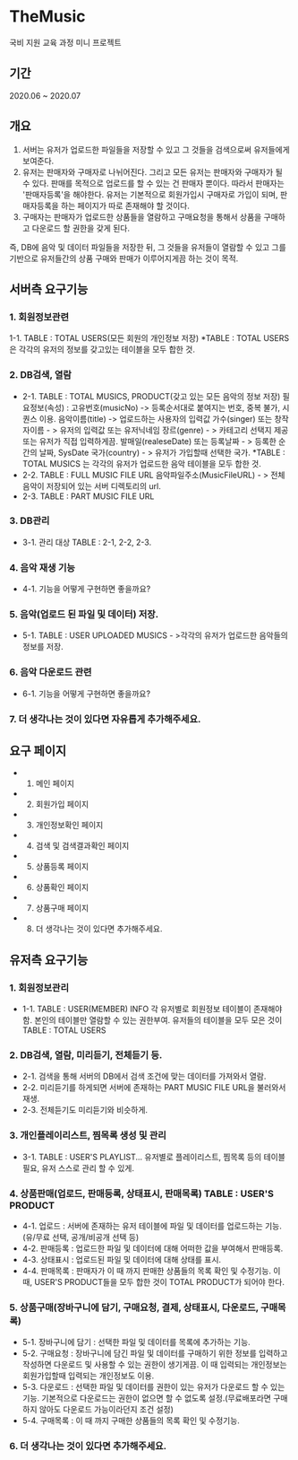 # TheMusic
국비 지원 교육 과정 미니 프로젝트

## 기간

2020.06 ~ 2020.07

## 개요
1. 서버는 유저가 업로드한 파일들을 저장할 수 있고 그 것들을 검색으로써 유저들에게 보여준다.
2. 유저는 판매자와 구매자로 나뉘어진다. 그리고 모든 유저는 판매자와 구매자가 될 수 있다.
    판매를 목적으로 업로드를 할 수 있는 건 판매자 뿐이다. 따라서 판매자는 '판매자등록'을 해야한다.
    유저는 기본적으로 회원가입시 구매자로 가입이 되며, 판매자등록을 하는 페이지가 따로 존재해야 할 것이다.
3. 구매자는 판매자가 업로드한 상품들을 열람하고 구매요청을 통해서 상품을 구매하고 다운로드 할 권한을 갖게 된다.

즉, DB에 음악 및 데이터 파일들을 저장한 뒤, 그 것들을 유저들이 열람할 수 있고 
그를 기반으로 유저들간의 상품 구매와 판매가 이루어지게끔 하는 것이 목적.


## 서버측 요구기능

### 1. 회원정보관련
1-1. TABLE : TOTAL USERS(모든 회원의 개인정보 저장)
*TABLE : TOTAL USERS 은 각각의 유저의 정보를 갖고있는 테이블을 모두 합한 것.

### 2. DB검색, 열람
- 2-1. TABLE : TOTAL MUSICS, PRODUCT(갖고 있는 모든 음악의 정보 저장)
필요정보(속성) : 
고유번호(musicNo) -> 등록순서대로 붙여지는 번호, 중복 불가, 시퀀스 이용.
 음악이름(title) -> 업로드하는 사용자의 입력값
 가수(singer) 또는 창작자이름 - > 유저의 입력값 또는 유저닉네임
 장르(genre) - > 카테고리 선택지 제공 또는 유저가 직접 입력하게끔.
 발매일(realeseDate) 또는 등록날짜 - > 등록한 순간의 날짜, SysDate
 국가(country) - > 유저가 가입할때 선택한 국가.
*TABLE : TOTAL MUSICS 는 각각의 유저가 업로드한 음악 테이블을 모두 합한 것.
- 2-2. TABLE : FULL MUSIC FILE URL
 음악파일주소(MusicFileURL) - > 전체음악이 저장되어 있는 서버 디렉토리의 url.
- 2-3. TABLE : PART MUSIC FILE URL

### 3. DB관리
- 3-1. 관리 대상 TABLE : 2-1, 2-2, 2-3.

### 4. 음악 재생 기능
- 4-1. 기능을 어떻게 구현하면 좋을까요?

### 5. 음악(업로드 된 파일 및 데이터) 저장.
- 5-1. TABLE : USER UPLOADED MUSICS - >각각의 유저가 업로드한 음악들의 정보를 저장.

### 6. 음악 다운로드 관련
- 6-1. 기능을 어떻게 구현하면 좋을까요?

### 7. 더 생각나는 것이 있다면 자유롭게 추가해주세요.

## 요구 페이지
- 1. 메인 페이지
- 2. 회원가입 페이지
- 3. 개인정보확인 페이지
- 4. 검색 및 검색결과확인 페이지
- 5. 상품등록 페이지
- 6. 상품확인 페이지
- 7. 상품구매 페이지
- 8. 더 생각나는 것이 있다면 추가해주세요. 

## 유저측 요구기능

### 1. 회원정보관리
- 1-1. TABLE : USER(MEMBER) INFO
각 유저별로 회원정보 테이블이 존재해야함. 본인의 테이블만 열람할 수 있는 권한부여.
유저들의 테이블을 모두 모은 것이 TABLE : TOTAL USERS

### 2. DB검색, 열람, 미리듣기, 전체듣기 등.
- 2-1. 검색을 통해 서버의 DB에서 검색 조건에 맞는 데이터를 가져와서 열람.
- 2-2. 미리듣기를 하게되면 서버에 존재하는 PART MUSIC FILE URL을 불러와서 재생.
- 2-3. 전체듣기도 미리듣기와 비슷하게.

### 3. 개인플레이리스트, 찜목록 생성 및 관리
- 3-1. TABLE : USER'S PLAYLIST...
유저별로 플레이리스트, 찜목록 등의 테이블 필요, 유저 스스로 관리 할 수 있게.

### 4. 상품판매(업로드, 판매등록, 상태표시, 판매목록) TABLE : USER'S PRODUCT
- 4-1. 업로드 : 서버에 존재하는 유저 테이블에 파일 및 데이터를 업로드하는 기능.(유/무료 선택, 공개/비공개 선택 등)
- 4-2. 판매등록 : 업로드한 파일 및 데이터에 대해 어떠한 값을 부여해서 판매등록.
- 4-3. 상태표시 : 업로드된 파일 및 데이터에 대해 상태를 표시.
- 4-4. 판매목록 : 판매자가 이 때 까지 판매한 상품들의 목록 확인 및 수정기능.
이 때, USER'S PRODUCT들을 모두 합한 것이 TOTAL PRODUCT가 되어야 한다.

### 5. 상품구매(장바구니에 담기, 구매요청, 결제, 상태표시, 다운로드, 구매목록)
- 5-1. 장바구니에 담기 : 선택한 파일 및 데이터를 목록에 추가하는 기능.
- 5-2. 구매요청 : 장바구니에 담긴 파일 및 데이터를 구매하기 위한 정보를 입력하고 작성하면
다운로드 및 사용할 수 있는 권한이 생기게끔. 이 때 입력되는 개인정보는 회원가입할때 입력되는 개인정보도 이용.
- 5-3. 다운로드 : 선택한 파일 및 데이터를 권한이 있는 유저가 다운로드 할 수 있는 기능.
기본적으로 다운로드는 권한이 없으면 할 수 없도록 설정.(무료배포라면 구매하지 않아도 다운로드 가능이라던지 조건 설정)
- 5-4. 구매목록 : 이 때 까지 구매한 상품들의 목록 확인 및 수정기능.

### 6. 더 생각나는 것이 있다면 추가해주세요.
